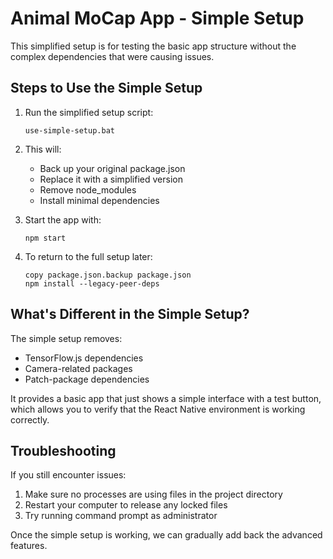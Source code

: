 # Animal MoCap App - Simple Setup

This simplified setup is for testing the basic app structure without the complex dependencies that were causing issues.

## Steps to Use the Simple Setup

1. Run the simplified setup script:
   ```
   use-simple-setup.bat
   ```

2. This will:
   - Back up your original package.json
   - Replace it with a simplified version
   - Remove node_modules
   - Install minimal dependencies

3. Start the app with:
   ```
   npm start
   ```

4. To return to the full setup later:
   ```
   copy package.json.backup package.json
   npm install --legacy-peer-deps
   ```

## What's Different in the Simple Setup?

The simple setup removes:
- TensorFlow.js dependencies
- Camera-related packages
- Patch-package dependencies

It provides a basic app that just shows a simple interface with a test button, which allows you to verify that the React Native environment is working correctly.

## Troubleshooting

If you still encounter issues:
1. Make sure no processes are using files in the project directory
2. Restart your computer to release any locked files
3. Try running command prompt as administrator

Once the simple setup is working, we can gradually add back the advanced features.